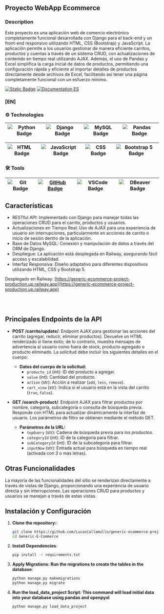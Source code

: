 

## Proyecto WebApp Ecommerce

### Description
Este proyecto es una aplicación web de comercio electrónico completamente funcional desarrollada con Django para el back-end y un front-end responsivo utilizando HTML, CSS (Bootstrap) y JavaScript. La aplicación permite a los usuarios gestionar de manera eficiente carritos, productos y cuentas a través de un sistema CRUD, con actualizaciones de contenido en tiempo real utilizando AJAX. Además, el uso de Pandas y Excel simplifica la carga inicial de datos de productos, permitiendo una configuración rápida y eficiente al importar detalles de productos directamente desde archivos de Excel, facilitando así tener una página completamente funcional con un esfuerzo mínimo.

[![Static Badge](https://img.shields.io/badge/Documentation-EN-blue)](https://github.com/LucasCallamullo/generic-ecommerce-project/main/README.md) [![Documentation ES](https://img.shields.io/badge/Documentation-ES-green)](https://github.com/LucasCallamullo/generic-ecommerce-project/main/README-es.md)

### [EN]

### ⚙️ Technologies
| ![Python Badge](https://img.shields.io/badge/python-%2314354C.svg?style=for-the-badge&logo=python&logoColor=white) | ![Django Badge](https://img.shields.io/badge/Django-092E20?style=for-the-badge&logo=django&logoColor=green) | ![MySQL Badge](https://img.shields.io/badge/MySQL-005C84?style=for-the-badge&logo=mysql&logoColor=white) | ![Pandas Badge](https://img.shields.io/badge/Pandas-2C2D72?style=for-the-badge&logo=pandas&logoColor=white)
|:-:|:-:|:-:|:-:|


| ![HTML Badge](https://img.shields.io/badge/HTML5-E34F26?style=for-the-badge&logo=html5&logoColor=white) | ![JavaScript Badge](https://img.shields.io/badge/JavaScript-323330?style=for-the-badge&logo=javascript&logoColor=F7DF1E) | ![CSS Badge](https://img.shields.io/badge/CSS3-1572B6?style=for-the-badge&logo=css3&logoColor=white) | ![Bootstrap 5 Badge](https://img.shields.io/badge/Bootstrap-563D7C?style=for-the-badge&logo=bootstrap&logoColor=white) | 
|:-:|:-:|:-:|:-:|


### 🛠️ Tools 
| ![Git Badge](https://img.shields.io/badge/git%20-%23F05033.svg?&style=for-the-badge&logo=git&logoColor=white) | [![GitHub Badge](https://img.shields.io/badge/github%20-%23121011.svg?&style=for-the-badge&logo=github&logoColor=white)](https://github.com/LucasCallamullo) | ![VSCode Badge](https://img.shields.io/badge/VSCode-0078D4?style=for-the-badge&logo=visual%20studio%20code&logoColor=white) | ![DBeaver Badge](https://img.shields.io/badge/dbeaver-382923?style=for-the-badge&logo=dbeaver&logoColor=white)
|:-:|:-:|:-:|:-:|



## Características
* RESTful API: Implementado con Django para manejar todas las operaciones CRUD para el carrito, productos y usuarios.
* Actualizaciones en Tiempo Real: Uso de AJAX para una experiencia de usuario sin interrupciones, particularmente en acciones de carrito o inicio de sesión dentro de la aplicación.
* Base de Datos MySQL: Conexión y manipulación de datos a través del ORM de Django.
* Despliegue: La aplicación está desplegada en Railway, asegurando fácil acceso y escalabilidad.
* Interfaz Responsiva: Diseño adaptativo para diferentes dispositivos utilizando HTML, CSS y Bootstrap 5.

Desplegado en Railway: [https://generic-ecommerce-project-production.up.railway.app](https://generic-ecommerce-project-production.up.railway.app)

<br></br>

## Principales Endpoints de la API

- **POST /carrito/update/**: Endpoint AJAX para gestionar las acciones del carrito (agregar, reducir, eliminar productos). Devuelve un HTML renderizado si tiene éxito; de lo contrario, muestra mensajes de advertencia al usuario como fuera de stock, producto agregado o producto eliminado. La solicitud debe incluir los siguientes detalles en el cuerpo:
  - **Datos del cuerpo de la solicitud:**
    - `producto_id` (int): ID del producto a agregar.
    - `value` (int): Cantidad del producto.
    - `action` (str): Acción a realizar (`add`, `less`, `remove`).
    - `cart_view` (str): Indica si el usuario está en la vista del carrito (`true`, `false`).

- **GET /search-product/**: Endpoint AJAX para filtrar productos por nombre, categoría, subcategoría o consulta de búsqueda previa. Responde con HTML para actualizar dinámicamente la interfaz de usuario. Los parámetros de filtro se obtienen mediante el método GET.
  - **Parámetros de la URL:**
    - `topQuery` (str): Cadena de búsqueda previa para los productos.
    - `categoryId` (int): ID de la categoría para filtrar.
    - `subCategoryId` (int): ID de la subcategoría para filtrar.
    - `inputNow` (str): Entrada actual para búsqueda en tiempo real (activada con 3 o más letras).

## Otras Funcionalidades
La mayoría de las funcionalidades del sitio se renderizan directamente a través de vistas de Django, proporcionando una experiencia de usuario directa y sin interrupciones. Las operaciones CRUD para productos y usuarios se manejan a través de estas vistas.

## Instalación y Configuración
1. **Clone the repository:**:
   ```bash
   git clone https://github.com/LucasCallamullo/generic-ecommerce-project.git
   cd Generic-E-Commerce

2. **Install Dependencies**:
   ```bash
   pip install -r requirements.txt

3. **Apply Migrations: Run the migrations to create the tables in the database**:
   ```bash
   python manage.py makemigrations
   python manage.py migrate

4. **Run the load_data_project Script: This command will load initial data into your database using pandas and openpyxl**
   ```bash
   python manage.py load_data_project
